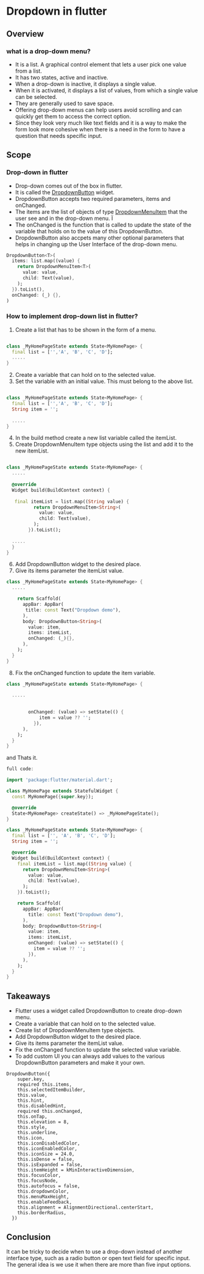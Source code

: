 # Dropdown in flutter

## Overview
### what is a drop-down menu?
* It is a list. A graphical control element that lets a user pick one value from a list.
* It has two states, active and inactive.
* When a drop-down is inactive, it displays a single value.
* When it is activated, it displays a list of values, from which a single value can be selected.
* They are generally used to save space. 
* Offering drop-down menus can help users avoid scrolling and can quickly get them to access the correct option.
* Since they look very much like text fields and it is a way to make the form look more cohesive when there is a need in the form to have a question that needs specific input.


## Scope
### Drop-down in flutter
* Drop-down comes out of the box in flutter. 
* It is called the [DropdownButton](https://api.flutter.dev/flutter/material/DropdownButton-class.html) widget.
* DropdownButton accepts two required parameters, items and onChanged.
* The items are the list of objects of type [DropdownMenuItem](https://api.flutter.dev/flutter/material/DropdownMenuItem-class.html) that the user see and in the drop-down menu. Ï
* The onChanged is the function that is called to update the state of the variable that holds on to the value of this DropdownButton.
* DropdownButton also accpets many other optional parameters that helps in changing up the User Interface of the drop-down menu. 

``` dart 
DropdownButton<T>(
  items: list.map((value) {
    return DropdownMenuItem<T>(
      value: value,
      child: Text(value),
    );
  }).toList(),
  onChanged: (_) {},
)
```

### How to implement drop-down list in flutter?
1. Create a list that has to be shown in the form of a menu.

```dart

class _MyHomePageState extends State<MyHomePage> {
  final list = ['','A', 'B', 'C', 'D'];
  .....
}
```

2. Create a variable that can hold on to the selected value.
3. Set the variable with an initial value. This must belong to the above list.

```dart

class _MyHomePageState extends State<MyHomePage> {
  final list = ['','A', 'B', 'C', 'D'];
  String item = '';
  
  .....
}
```

4. In the build method create a new list variable called the itemList.
5. Create DropdownMenuItem type objects using the list and add it to the new itemList.
```dart

class _MyHomePageState extends State<MyHomePage> {
  .....
  
  @override
  Widget build(BuildContext context) {
  
   final itemList = list.map((String value) {
          return DropdownMenuItem<String>(
            value: value,
            child: Text(value),
          );
        }).toList();
    
  .....
  }
}
```

6. Add DropdownButton widget to the desired place. 
7. Give its items parameter the itemList value.
```dart
class _MyHomePageState extends State<MyHomePage> {
  .....

    return Scaffold(
      appBar: AppBar(
       title: const Text("Dropdown demo"),
      ),
      body: DropdownButton<String>(
        value: item,
        items: itemList,
        onChanged: (_){},
      ),
    );
  }
}
```
8. Fix the onChanged function to update the item variable.
```dart
class _MyHomePageState extends State<MyHomePage> {

  .....
  
  
        onChanged: (value) => setState(() {
            item = value ?? '';
          }),
      ),
    );
  }
}
```
and Thats it.


```dart
full code:

import 'package:flutter/material.dart';

class MyHomePage extends StatefulWidget {
  const MyHomePage({super.key});

  @override
  State<MyHomePage> createState() => _MyHomePageState();
}

class _MyHomePageState extends State<MyHomePage> {
  final list = ['', 'A', 'B', 'C', 'D'];
  String item = '';

  @override
  Widget build(BuildContext context) {
    final itemList = list.map((String value) {
      return DropdownMenuItem<String>(
        value: value,
        child: Text(value),
      );
    }).toList();

    return Scaffold(
      appBar: AppBar(
        title: const Text("Dropdown demo"),
      ),
      body: DropdownButton<String>(
        value: item,
        items: itemList,
        onChanged: (value) => setState(() {
          item = value ?? '';
        }),
      ),
    );
  }
}
```

## Takeaways
* Flutter uses a widget called DropdownButton to create drop-down menu.
* Create a variable that can hold on to the selected value.
* Create list  of DropdownMenuItem type objects.
* Add DropdownButton widget to the desired place. 
* Give its items parameter the itemList value.
* Fix the onChanged function to update the selected value variable.
* To add custom UI you can always add values to the various DropdownButton parameters and make it your own.

```dart=
DropdownButton({
    super.key,
    required this.items,
    this.selectedItemBuilder,
    this.value,
    this.hint,
    this.disabledHint,
    required this.onChanged,
    this.onTap,
    this.elevation = 8,
    this.style,
    this.underline,
    this.icon,
    this.iconDisabledColor,
    this.iconEnabledColor,
    this.iconSize = 24.0,
    this.isDense = false,
    this.isExpanded = false,
    this.itemHeight = kMinInteractiveDimension,
    this.focusColor,
    this.focusNode,
    this.autofocus = false,
    this.dropdownColor,
    this.menuMaxHeight,
    this.enableFeedback,
    this.alignment = AlignmentDirectional.centerStart,
    this.borderRadius,
  })
```

## Conclusion
It can be tricky to decide when to use a drop-down instead of another interface type, such as a radio button or open text field for specific input. The general idea is we use it when there are more than five input options.
